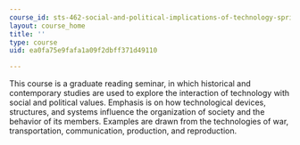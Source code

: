 ```yaml
---
course_id: sts-462-social-and-political-implications-of-technology-spring-2006
layout: course_home
title: ''
type: course
uid: ea0fa75e9fafa1a09f2dbff371d49110

---
```

This course is a graduate reading seminar, in which historical and contemporary studies are used to explore the interaction of technology with social and political values. Emphasis is on how technological devices, structures, and systems influence the organization of society and the behavior of its members. Examples are drawn from the technologies of war, transportation, communication, production, and reproduction.
